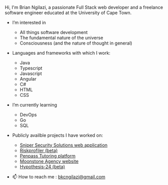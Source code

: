 Hi, I'm Brian Ngilazi, a passionate Full Stack web developer and a freelance software engineer educated at the University of Cape Town.

- I’m interested in
  - All things software development
  - The fundamental nature of the universe
  - Consciousness (and the nature of thought in general)
  
- Languages and frameworks with which I work:
  - Java
  - Typescript
  - Javascript
  - Angular
  - C#
  - HTML
  - CSS
  
- I’m currently learning
  - DevOps
  - Go 
  - SQL
  
- Publicly availble projects I have worked on:
  - [Sniper Security Solutions web application](https://riskprofiler.co.za)
  - [Riskprofiler (beta)](https://riskprofiler.co.za)
  - [Penpass Tutoring platform](https://penpass.net)
  - [Moonstone Agency website](https://moonstoneagency.co.za)
  - [Hypothesis-24 (beta)](https://hypothesis-24.web.app/home)


 
- 📫 How to reach me : bkcngilazi@gmail.com
